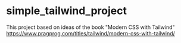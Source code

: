 # simple_tailwind_project
This project based on ideas of the book "Modern CSS with Tailwind" https://www.pragprog.com/titles/tailwind/modern-css-with-tailwind/
